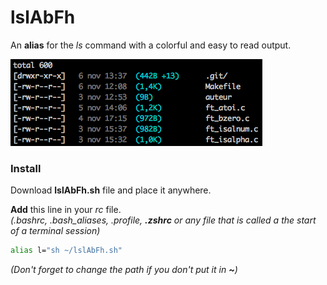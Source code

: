 # lslAbFh

An **alias** for the _ls_ command with a colorful and easy to read output.

![ColorHighlight](/capture.png)

### Install

Download **lslAbFh.sh** file and place it anywhere.

**Add** this line in your _rc_ file.<br />
_(.bashrc, .bash\_aliases, .profile, **.zshrc** or any file that is called a the start of a terminal session)_
```sh
alias l="sh ~/lslAbFh.sh"
```
_(Don't forget to change the path if you don't put it in **~**)_
